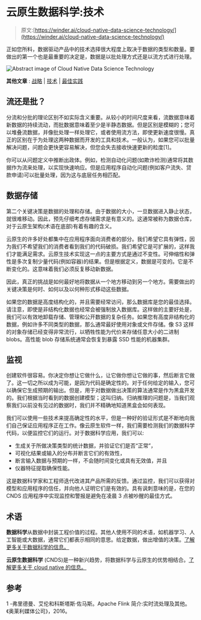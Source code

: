 # 云原生数据科学:技术

> 原文:[https://winder.ai/cloud-native-data-science-technology/](https://winder.ai/cloud-native-data-science-technology/)

正如您所料，数据驱动产品中的技术选择很大程度上取决于数据的类型和数量。要做出的第一个也是最重要的决定是，数据是以批处理方式还是以流方式进行处理。

![Abstract image of Cloud Native Data Science Technology](../Images/80914331f0f2174ead583a547ba44cb4.png)

**其他文章** : [战略](https://winder.ai/cloud-native-data-science-strategy/) | [技术](https://winder.ai/cloud-native-data-science-technology/) | [最佳实践](https://winder.ai/cloud-native-data-science-best-practices/)

## 流还是批？

分流和分批的理论区别不如实际含义重要。从较小的时间尺度来看，流数据意味着新数据的持续流动，而批数据意味着至少是半静态数据。但是区别是模糊的；您可以堆叠流数据，并像批处理一样处理它，或者使用流方法，即使更新速度很慢。真正的区别在于为处理这两种数据而开发的工具和技术。一般认为，如果您可以批量解决问题，问题会更快更容易解决，但您会失去接收快速更新的粒度[1]。

你可以从问题定义中推断出政体。例如，检测自动化问题(如欺诈检测)通常将其数据作为流来处理，以实现快速响应。但是应用程序自动化问题(例如客户流失、贷款申请)可以批量处理，因为这与底层任务相匹配。

## 数据存储

第二个关键决策是数据的处理和存储。由于数据的大小，一旦数据进入静止状态，就很难移动。因此，预先仔细考虑存储需求是有意义的。这通常被称为数据仓库，对于云原生架构(术语在底部)有着有趣的含义。

云原生的许多好处都集中在应用程序面向消费者的部分。我们希望它具有弹性，因为我们不希望我们的消费者看到我们的代码破损。我们希望它是可扩展的，这样我们才能满足需求。云原生技术实现这一点的主要方式是通过不变性。可伸缩性和弹性是多次复制少量代码(例如容器)的结果。但是根据定义，数据是可变的。它是不断变化的。这意味着我们必须反复移动新数据。

因此，真正的挑战是如何最好地将数据从一个地方移动到另一个地方。需要做出的关键决策是何时、如何以及以何种形式移动这些数据。

如果您的数据是高度结构化的，并且需要经常访问，那么数据库是您的最佳选择。请注意，即使是非结构化数据也经常会被强制放入数据库。这样做的主要好处是，我们可以有效地卸载存储、管理和公开数据的复杂任务。如果您有高度非结构化的数据，例如许多不同类型的数据，那么通常最好使用对象或文件存储。像 S3 这样的对象存储已经变得非常流行，以牺牲性能为代价来存储任意大小的二进制 blobs。高性能 blob 存储系统通常会恢复到暴露 SSD 性能的机器集群。

## 监视

创建软件很容易。你决定你想让它做什么，让它做你想让它做的事，然后断言它做了。这一切之所以成为可能，是因为代码是确定性的。对于任何给定的输入，您可以确保它生成预期的输出。但是，用于对数据做出决策的算法通常是作为黑盒开发的。我们根据当时看到的数据创建模型；这叫归纳。归纳推理的问题是，当我们观察我们以前没有见过的数据时，我们并不精确地知道黑盒会如何表现。

我们可以使用一些技术来提高确定性的水平，但是一种好的验证形式是不断地向我们自己保证应用程序正在工作。像云原生软件一样，我们需要检测我们的数据科学代码，以便监控它们的运行。对于数据科学应用，我们可以:

*   生成关于所做决策类型的统计数据，并验证它们是否“正常”，
*   可视化结果或输入的分布并断言它们的有效性，
*   断言输入数据与预期的一样，不会随时间变化或具有无效值，并且
*   仪器特征提取确保性能。

这是数据科学家和工程师迭代改进其产品所需的反馈。通过监控，我们可以获得对模型和应用程序的信任，并向他人证明它们是有效的。具有讽刺意味的是，在您的 CNDS 应用程序中实现监控和警报是避免在凌晨 3 点被吵醒的最佳方式。

## 术语

**数据科学**从数据中封装工程价值的过程。其他人使用不同的术语，如机器学习、人工智能或大数据，通常它们都表示相同的意思。给定数据，做出增值的决策。[了解更多关于数据科学的信息。](https://winder.ai/what-is-data-science/)

**云原生数据科学** (CNDS)是一种新兴趋势，将数据科学与云原生的优势相结合。[了解更多关于 cloud native 的信息。](https://winder.ai/what-is-cloud-native/)

## 参考

1 -弗里德曼、艾伦和科斯塔斯·佐马斯。Apache Flink 简介:实时流处理及其他。《奥莱利媒体公司》，2016。